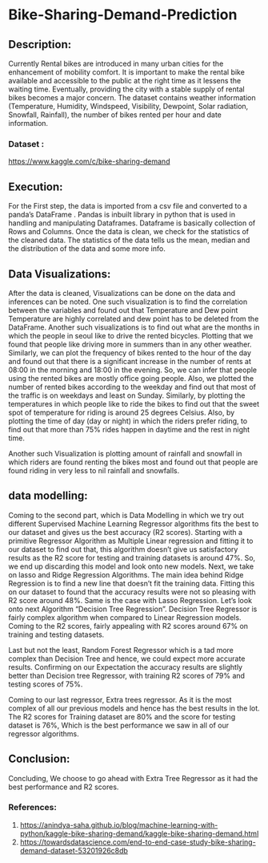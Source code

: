 # Bike-Sharing-Demand-Prediction

## Description: 

Currently Rental bikes are introduced in many urban cities for the enhancement of mobility comfort. It is important to make the rental bike available and accessible to the public at the right time as it lessens the waiting time. Eventually, providing the city with a stable supply of rental bikes becomes a major concern.
The dataset contains weather information (Temperature, Humidity, Windspeed, Visibility, Dewpoint, Solar radiation, Snowfall, Rainfall), the number of bikes rented per hour and date information.

### Dataset : 
https://www.kaggle.com/c/bike-sharing-demand

## Execution: 

For the First step, the data is imported from a csv file and converted to a  panda’s DataFrame . Pandas is inbuilt library in python that is used in handling and manipulating Dataframes. Dataframe is basically collection of Rows and Columns. 
Once the data is clean, we check for the statistics of the cleaned data. The statistics of the data tells us the mean, median and the distribution of the data and some more info. 

## Data Visualizations:

After the data is cleaned, Visualizations can be done on the data and inferences can be noted. 
One such visualization is to find the correlation between the variables and found out that Temperature and Dew point Temperature are highly correlated and dew point has to be deleted from the DataFrame.
Another such visualizations is to find out what are the months in which the people in seoul like to drive the rented bicycles. Plotting that we found that people like driving more in summers than in any other weather.
Similarly, we can plot the frequency of bikes rented to the hour of the day and found out that there is a significant increase in the number of rents at 08:00 in the morning and 18:00 in the evening. So, we can infer that people using the rented bikes are mostly office going people. 
Also, we plotted the number of rented bikes according to the weekday and find out that most of the traffic is on weekdays and least on Sunday.
Similarly, by plotting the temperatures in which people like to ride the bikes to find out that the sweet spot of temperature for riding is around 25 degrees Celsius.
Also, by plotting the time of day (day or night) in which the riders prefer riding, to find out that more than 75% rides happen in daytime and the rest in night time.

Another such Visualization is plotting amount of rainfall and snowfall in which riders are found renting the bikes most and found out that people are found riding in very less to nil rainfall and snowfalls.

## data modelling: 

Coming to the second part, which is Data Modelling in which we try out different Supervised Machine Learning Regressor algorithms fits the best to our dataset and gives us the best accuracy (R2 scores).
Starting with a primitive Regressor Algorithm as Multiple Linear regression and fitting it to our dataset to find out that, this algorithm doesn’t give us satisfactory results as the R2 score for testing and training datasets is around 47%. So, we end up discarding this model and look onto new models.
Next, we take on lasso and Ridge Regression Algorithms. The main idea behind Ridge Regression is to find a new line that doesn’t fit the training data. Fitting this on our dataset to found that the accuracy results were not so pleasing with R2 score around 48%. Same is the case with Lasso Regression.
Let’s look onto next Algorithm “Decision Tree Regression”. Decision Tree Regressor is fairly complex algorithm when compared to Linear Regression models. Coming to the R2 scores, fairly appealing with R2 scores around 67% on training and testing datasets.

Last but not the least, Random Forest Regressor which is a tad more complex than Decision Tree and hence, we could expect more accurate results. Confirming on our Expectation the accuracy results are slightly better than Decision tree Regressor, with training R2 scores of 79% and testing scores of 75%.

Coming to our last regressor, Extra trees regressor. As it is the most complex of all our previous models and hence has the best results in the lot. The R2 scores for Training dataset are 80% and the score for testing dataset is 76%, Which is the best performance we saw in all of our regressor algorithms. 

## Conclusion:

Concluding, We choose to go ahead with Extra Tree Regressor as it had the best performance and R2 scores.


### References: 
  1. https://anindya-saha.github.io/blog/machine-learning-with-python/kaggle-bike-sharing-demand/kaggle-bike-sharing-demand.html
  2. https://towardsdatascience.com/end-to-end-case-study-bike-sharing-demand-dataset-53201926c8db
